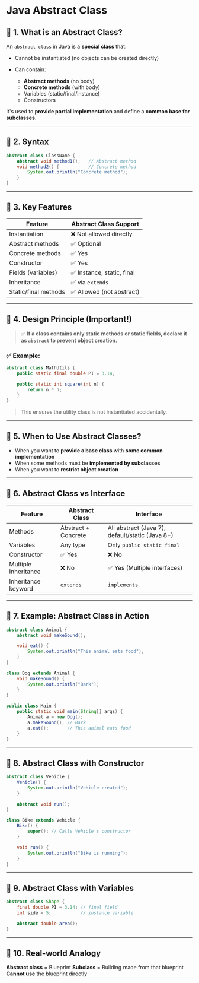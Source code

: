 

#  Java Abstract Class


## 🔹 1. What is an Abstract Class?

An `abstract class` in Java is a **special class** that:

* Cannot be instantiated (no objects can be created directly)
* Can contain:

  * **Abstract methods** (no body)
  * **Concrete methods** (with body)
  * Variables (static/final/instance)
  * Constructors

It's used to **provide partial implementation** and define a **common base for subclasses**.

---

## 🔹 2. Syntax

```java
abstract class ClassName {
    abstract void method1();   // Abstract method
    void method2() {           // Concrete method
        System.out.println("Concrete method");
    }
}
```

---

## 🔹 3. Key Features

| Feature              | Abstract Class Support    |
| -------------------- | ------------------------- |
| Instantiation        | ❌ Not allowed directly    |
| Abstract methods     | ✅ Optional                |
| Concrete methods     | ✅ Yes                     |
| Constructor          | ✅ Yes                     |
| Fields (variables)   | ✅ Instance, static, final |
| Inheritance          | ✅ via `extends`           |
| Static/final methods | ✅ Allowed (not abstract)  |

---

## 🔹 4. Design Principle (Important!)

> ✅ **If a class contains only static methods or static fields, declare it as `abstract`  to prevent object creation.**

### ✅ Example:

```java
abstract class MathUtils {
    public static final double PI = 3.14;

    public static int square(int n) {
        return n * n;
    }
}
```

> This ensures the utility class is not instantiated accidentally.

---

## 🔹 5. When to Use Abstract Classes?

* When you want to **provide a base class** with **some common implementation**
* When some methods must be **implemented by subclasses**
* When you want to **restrict object creation**

---

## 🔹 6. Abstract Class vs Interface

| Feature              | Abstract Class      | Interface                                       |
| -------------------- | ------------------- | ----------------------------------------------- |
| Methods              | Abstract + Concrete | All abstract (Java 7), default/static (Java 8+) |
| Variables            | Any type            | Only `public static final`                      |
| Constructor          | ✅ Yes               | ❌ No                                            |
| Multiple Inheritance | ❌ No                | ✅ Yes (Multiple interfaces)                     |
| Inheritance keyword  | `extends`           | `implements`                                    |

---

## 🔹 7. Example: Abstract Class in Action

```java
abstract class Animal {
    abstract void makeSound();

    void eat() {
        System.out.println("This animal eats food");
    }
}

class Dog extends Animal {
    void makeSound() {
        System.out.println("Bark");
    }
}
```

```java
public class Main {
    public static void main(String[] args) {
        Animal a = new Dog();
        a.makeSound(); // Bark
        a.eat();       // This animal eats food
    }
}
```

---

## 🔹 8. Abstract Class with Constructor

```java
abstract class Vehicle {
    Vehicle() {
        System.out.println("Vehicle created");
    }

    abstract void run();
}

class Bike extends Vehicle {
    Bike() {
        super(); // Calls Vehicle's constructor
    }

    void run() {
        System.out.println("Bike is running");
    }
}
```

---

## 🔹 9. Abstract Class with Variables

```java
abstract class Shape {
    final double PI = 3.14; // final field
    int side = 5;           // instance variable

    abstract double area();
}
```

---

## 🔹 10. Real-world Analogy

 **Abstract class** = Blueprint
 **Subclass** = Building made from that blueprint
 **Cannot use** the blueprint directly
